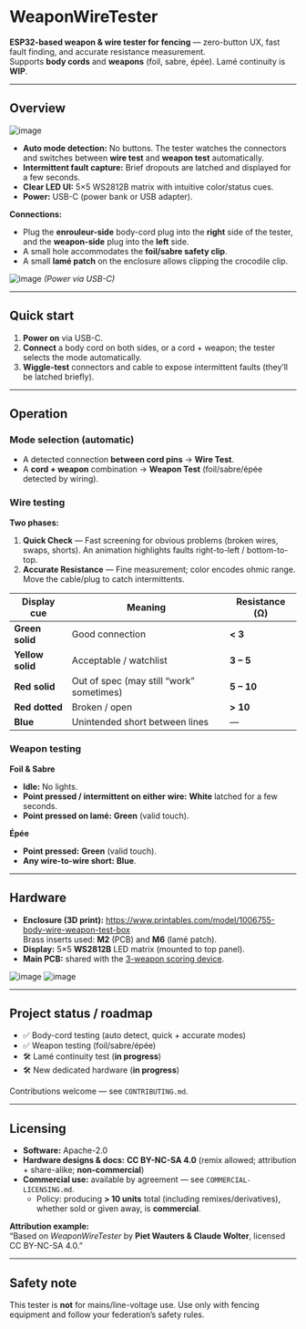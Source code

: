 # WeaponWireTester

**ESP32-based weapon & wire tester for fencing** — zero-button UX, fast fault finding, and accurate resistance measurement.  
Supports **body cords** and **weapons** (foil, sabre, épée). Lamé continuity is **WIP**.

---

## Overview

![image](https://github.com/user-attachments/assets/49b0fbee-1a46-4eb2-9e2e-ef7cf60c51a1)

- **Auto mode detection:** No buttons. The tester watches the connectors and switches between **wire test** and **weapon test** automatically.  
- **Intermittent fault capture:** Brief dropouts are latched and displayed for a few seconds.  
- **Clear LED UI:** 5×5 WS2812B matrix with intuitive color/status cues.  
- **Power:** USB-C (power bank or USB adapter).

**Connections:**  
- Plug the **enrouleur-side** body-cord plug into the **right** side of the tester, and the **weapon-side** plug into the **left** side.  
- A small hole accommodates the **foil/sabre safety clip**.  
- A small **lamé patch** on the enclosure allows clipping the crocodile clip.

![image](https://github.com/user-attachments/assets/b53730c7-0f4e-4a38-8e9d-456210d586d0)
*(Power via USB-C)*

---

## Quick start

1. **Power on** via USB-C.  
2. **Connect** a body cord on both sides, or a cord + weapon; the tester selects the mode automatically.  
3. **Wiggle-test** connectors and cable to expose intermittent faults (they’ll be latched briefly).

---

## Operation

### Mode selection (automatic)
- A detected connection **between cord pins** → **Wire Test**.  
- A **cord + weapon** combination → **Weapon Test** (foil/sabre/épée detected by wiring).

### Wire testing

**Two phases:**

1) **Quick Check** — Fast screening for obvious problems (broken wires, swaps, shorts). An animation highlights faults right-to-left / bottom-to-top.  
2) **Accurate Resistance** — Fine measurement; color encodes ohmic range. Move the cable/plug to catch intermittents.

| Display cue        | Meaning                                  | Resistance (Ω)     |
|--------------------|-------------------------------------------|--------------------|
| **Green solid**     | Good connection                           | **< 3**            |
| **Yellow solid**    | Acceptable / watchlist                    | **3 – 5**          |
| **Red solid**       | Out of spec (may still “work” sometimes)  | **5 – 10**         |
| **Red dotted**      | Broken / open                             | **> 10**           |
| **Blue**            | Unintended short between lines            | —                  |

### Weapon testing

**Foil & Sabre**
- **Idle:** No lights.  
- **Point pressed / intermittent on either wire:** **White** latched for a few seconds.  
- **Point pressed on lamé:** **Green** (valid touch).

**Épée**
- **Point pressed:** **Green** (valid touch).  
- **Any wire-to-wire short:** **Blue**.

---

## Hardware

- **Enclosure (3D print):** https://www.printables.com/model/1006755-body-wire-weapon-test-box  
  Brass inserts used: **M2** (PCB) and **M6** (lamé patch).  
- **Display:** 5×5 **WS2812B** LED matrix (mounted to top panel).  
- **Main PCB:** shared with the [3-weapon scoring device](https://github.com/pietwauters/esp32_scoring_device_hardware).

![image](https://github.com/user-attachments/assets/35de2eb8-d56a-4edc-a73d-227cd0f82c77)
![image](https://github.com/user-attachments/assets/d95e0430-76b3-4548-81e5-733bd35f0fec)

---

## Project status / roadmap

- ✅ Body-cord testing (auto detect, quick + accurate modes)  
- ✅ Weapon testing (foil/sabre/épée)  
- 🛠️ Lamé continuity test (**in progress**)
- 🛠️ New dedicated hardware (**in progress**)

Contributions welcome — see `CONTRIBUTING.md`.

---

## Licensing

- **Software:** Apache-2.0  
- **Hardware designs & docs:** **CC BY-NC-SA 4.0** (remix allowed; attribution + share-alike; **non-commercial**)  
- **Commercial use:** available by agreement — see `COMMERCIAL-LICENSING.md`.  
  - Policy: producing **> 10 units** total (including remixes/derivatives), whether sold or given away, is **commercial**.

**Attribution example:**  
“Based on *WeaponWireTester* by **Piet Wauters & Claude Wolter**, licensed CC BY-NC-SA 4.0.”

---

## Safety note

This tester is **not** for mains/line-voltage use. Use only with fencing equipment and follow your federation’s safety rules.
